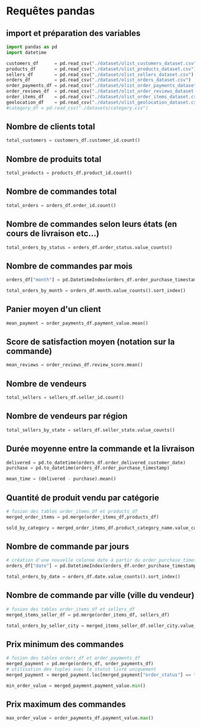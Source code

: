 # Requêtes pandas 

## import et préparation des variables

```py
import pandas as pd
import datetime

customers_df      = pd.read_csv("./dataset/olist_customers_dataset.csv")
products_df       = pd.read_csv("./dataset/olist_products_dataset.csv")
sellers_df        = pd.read_csv("./dataset/olist_sellers_dataset.csv")
orders_df         = pd.read_csv("./dataset/olist_orders_dataset.csv")
order_payments_df = pd.read_csv("./dataset/olist_order_payments_dataset.csv")
order_reviews_df  = pd.read_csv("./dataset/olist_order_reviews_dataset.csv")
order_items_df    = pd.read_csv("./dataset/olist_order_items_dataset.csv")
geolocation_df    = pd.read_csv("./dataset/olist_geolocation_dataset.csv")
#category_df = pd.read_csv("./datasets/category.csv")
```

## Nombre de clients total
```py
total_customers = customers_df.customer_id.count()
```

## Nombre de produits total
```py
total_products = products_df.product_id.count()
```
## Nombre de commandes total
```py
total_orders = orders_df.order_id.count()
```
## Nombre de commandes selon leurs états (en cours de livraison etc...)
```py
total_orders_by_status = orders_df.order_status.value_counts()
```
## Nombre de commandes par mois
```py
orders_df["month"] = pd.DatetimeIndex(orders_df.order_purchase_timestamp).month

total_orders_by_month = orders_df.month.value_counts().sort_index()
```
## Panier moyen d'un client
```py
mean_payment = order_payments_df.payment_value.mean()
```
## Score de satisfaction moyen (notation sur la commande)
```py
mean_reviews = order_reviews_df.review_score.mean()
```
## Nombre de vendeurs
```py
total_sellers = sellers_df.seller_id.count()
```
## Nombre de vendeurs par région
```py
total_sellers_by_state = sellers_df.seller_state.value_counts()
```
## Durée moyenne entre la commande et la livraison
```py
delivered = pd.to_datetime(orders_df.order_delivered_customer_date)
purchase = pd.to_datetime(orders_df.order_purchase_timestamp)

mean_time = (delivered - purchase).mean()
```
## Quantité de produit vendu par catégorie
```py
# fusion des tables order_items_df et products_df
merged_order_items = pd.merge(order_items_df,products_df)

sold_by_category = merged_order_items_df.product_category_name.value_counts().sort_index()
```
## Nombre de commande par jours
```py
# création d'une nouvelle colonne date à partir du order_purchase_timestamp
orders_df["date"] = pd.DatetimeIndex(orders_df.order_purchase_timestamp).date

total_orders_by_date = orders_df.date.value_counts().sort_index()
```
## Nombre de commande par ville (ville du vendeur)
```py
# fusion des tables order_items_df et sellers_df
merged_items_seller_df = pd.merge(order_items_df, sellers_df)

total_orders_by_seller_city = merged_items_seller_df.seller_city.value_counts().sort_index()
```
## Prix minimum des commandes
```py
# fusion des tables orders_df et order_payments_df
merged_payment = pd.merge(orders_df, order_payments_df)
# utilisation des tuples avec le statut livré uniquement
merged_payment = merged_payment.loc[merged_payment["order_status"] == "delivered"]

min_order_value = merged_payment.payment_value.min()
```
## Prix maximum des commandes
```py
max_order_value = order_payments_df.payment_value.max()
```
